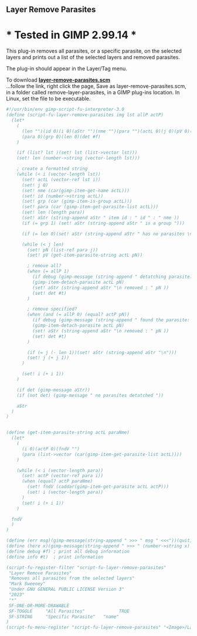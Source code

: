## Layer Remove Parasites

# * Tested in GIMP 2.99.14 *

This plug-in removes all parasites, or a specific parasite, on the selected layers and prints out a list of the selected layers and removed parasites.
  
The plug-in should appear in the Layer/Tag menu.  
  
To download [**layer-remove-parasites.scm**](https://raw.githubusercontent.com/script-fu/script-fu.github.io/main/plug-ins/layer-remove-parasites/layer-remove-parasites.scm)  
...follow the link, right click the page, Save as layer-remove-parasites.scm, in a folder called remove-layer-parasites, in a GIMP plug-ins location.  In Linux, set the file to be executable.
   
   

```scheme
#!/usr/bin/env gimp-script-fu-interpreter-3.0
(define (script-fu-layer-remove-parasites img lst allP actP)
  (let*
    (
      (len "")(id 0)(i 0)(aStr "")(nme "")(para "")(actL 0)(j 0)(pV 0)(pN "")
      (para 0)(grp 0)(len 0)(det #f)
    )

    (if (list? lst )(set! lst (list->vector lst)))
    (set! len (number->string (vector-length lst)))

    ; create a formatted string
    (while (< i (vector-length lst))
      (set! actL (vector-ref lst i))
      (set! j 0)
      (set! nme (car(gimp-item-get-name actL)))
      (set! id (number->string actL))
      (set! grp (car (gimp-item-is-group actL)))
      (set! para (car (gimp-item-get-parasite-list actL)))
      (set! len (length para))
      (set! aStr (string-append aStr " item id : " id " : " nme ))
      (if (= grp 1) (set! aStr (string-append aStr " is a group ")))

      (if (= len 0)(set! aStr (string-append aStr " has no parasites \n\n")))

      (while (< j len)
        (set! pN (list-ref para j))
        (set! pV (get-item-parasite-string actL pN))

        ; remove all?
        (when (= allP 1)
          (if debug (gimp-message (string-append " detatching parasite: " pN)))
          (gimp-item-detach-parasite actL pN)
          (set! aStr (string-append aStr "\n removed : " pN ))
          (set! det #t)
        )

        ; remove specified?
        (when (and (= allP 0) (equal? actP pN))
          (if debug (gimp-message (string-append " found the parasite: " pN )))
          (gimp-item-detach-parasite actL pN)
          (set! aStr (string-append aStr "\n removed : " pN ))
          (set! det #t)
        )

        (if (= j (- len 1))(set! aStr (string-append aStr "\n")))
        (set! j (+ j 1))
      )

      (set! i (+ i 1))
    )

    (if det (gimp-message aStr))
    (if (not det) (gimp-message " no parasites detatched "))

    aStr
  )
)


(define (get-item-parasite-string actL paraNme)
  (let*
    (
      (i 0)(actP 0)(fndV "")
      (para (list->vector (car(gimp-item-get-parasite-list actL))))
    )

    (while (< i (vector-length para))
      (set! actP (vector-ref para i))
      (when (equal? actP paraNme)
        (set! fndV (caddar(gimp-item-get-parasite actL actP)))
        (set! i (vector-length para))
      )
      (set! i (+ i 1))
    )

  fndV
  )
)

(define (err msg)(gimp-message(string-append " >>> " msg " <<<"))(quit))
(define (here x)(gimp-message(string-append " >>> " (number->string x) " <<<")))
(define debug #f) ; print all debug information
(define info #t)  ; print information

(script-fu-register-filter "script-fu-layer-remove-parasites"
 "Layer Remove Parasites"
 "Removes all parasites from the selected layers"
 "Mark Sweeney"
 "Under GNU GENERAL PUBLIC LICENSE Version 3"
 "2023"
 "*"
 SF-ONE-OR-MORE-DRAWABLE
 SF-TOGGLE     "All Parasites"             TRUE
 SF-STRING     "Specific Parasite"   "name"
)
(script-fu-menu-register "script-fu-layer-remove-parasites" "<Image>/Layer/Tag")

```